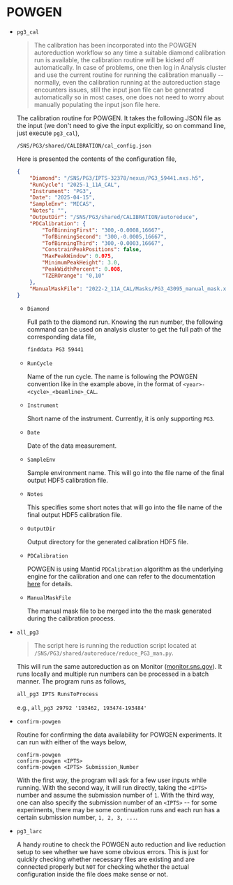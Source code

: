 POWGEN
===

- `pg3_cal`

    > The calibration has been incorporated into the POWGEN autoreduction workflow so any time a suitable diamond calibration run is available, the calibration routine will be kicked off automatically. In case of problems, one then log in Analysis cluster and use the current routine for running the calibration manually -- normally, even the calibration running at the autoreduction stage encounters issues, still the input json file can be generated automatically so in most cases, one does not need to worry about manually populating the input json file here.

    The calibration routine for POWGEN. It takes the following JSON file as the input (we don't need to give the input explicitly, so on command line, just execute `pg3_cal`),

    ```
    /SNS/PG3/shared/CALIBRATION/cal_config.json
    ```

    Here is presented the contents of the configuration file,

    ```json
    {
        "Diamond": "/SNS/PG3/IPTS-32378/nexus/PG3_59441.nxs.h5",
        "RunCycle": "2025-1_11A_CAL",
        "Instrument": "PG3",
        "Date": "2025-04-15",
        "SampleEnv": "MICAS",
        "Notes": "",
        "OutputDir": "/SNS/PG3/shared/CALIBRATION/autoreduce",
        "PDCalibration": {
            "TofBinningFirst": "300,-0.0008,16667",
            "TofBinningSecond": "300,-0.0005,16667",
            "TofBinningThird": "300,-0.0003,16667",
            "ConstrainPeakPositions": false,
            "MaxPeakWindow": 0.075,
            "MinimumPeakHeight": 3.0,
            "PeakWidthPercent": 0.008,
            "TZEROrange": "0,10"
        },
        "ManualMaskFile": "2022-2_11A_CAL/Masks/PG3_43095_manual_mask.xml"
    }
    ```

    - `Diamond`

        Full path to the diamond run. Knowing the run number, the following command can be used on analysis cluster to get the full path of the corresponding data file,

        ```bash
        finddata PG3 59441
        ```

    - `RunCycle`

        Name of the run cycle. The name is following the POWGEN convention like in the example above, in the format of `<year>-<cycle>_<beamline>_CAL`.

    - `Instrument`

        Short name of the instrument. Currently, it is only supporting `PG3`.

    - `Date`

        Date of the data measurement.

    - `SampleEnv`

        Sample environment name. This will go into the file name of the final output HDF5 calibration file.

    - `Notes`

        This specifies some short notes that will go into the file name of the final output HDF5 calibration file.

    - `OutputDir`

        Output directory for the generated calibration HDF5 file.

    - `PDCalibration`

        POWGEN is using Mantid `PDCalibration` algorithm as the underlying engine for the calibration and one can refer to the documentation [here](https://docs.mantidproject.org/nightly/algorithms/PDCalibration-v1.html) for details.

    - `ManualMaskFile`

        The manual mask file to be merged into the the mask generated during the calibration process.

- `all_pg3`

    > The script here is running the reduction script located at `/SNS/PG3/shared/autoreduce/reduce_PG3_man.py`.

    This will run the same autoreduction as on Monitor ([monitor.sns.gov](https://monitor.sns.gov)). It runs locally and multiple run numbers can be processed in a batch manner. The program runs as follows,

    ```bash
    all_pg3 IPTS RunsToProcess
    ```

    e.g., `all_pg3 29792 '193462, 193474-193484'`

- `confirm-powgen`

    Routine for confirming the data availability for POWGEN experiments. It can run with either of the ways below,

    ```
    confirm-powgen
    confirm-powgen <IPTS>
    confirm-powgen <IPTS> Submission_Number
    ```

    With the first way, the program will ask for a few user inputs while running. With the second way, it will run directly, taking the `<IPTS>` number and assume the submission number of `1`. With the third way, one can also specify the submission number of an `<IPTS>` -- for some experiments, there may be some continuation runs and each run has a certain submission number, `1, 2, 3, ...`.

- `pg3_larc`

    A handy routine to check the POWGEN auto reduction and live reduction setup to see whether we have some obvious errors. This is just for quickly checking whether necessary files are existing and are connected properly but `NOT` for checking whether the actual configuration inside the file does make sense or not.